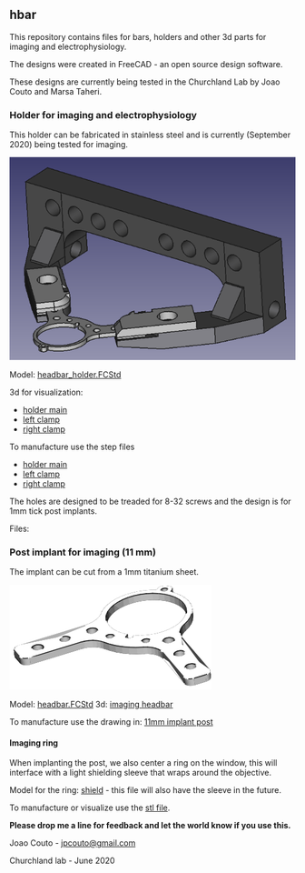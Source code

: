 ## hbar

This repository contains files for bars, holders and other 3d parts for imaging and electrophysiology.

The designs were created in FreeCAD - an open source design software.

These designs are currently being tested in the Churchland Lab by Joao Couto and Marsa Taheri.

### Holder for imaging and electrophysiology

This holder can be fabricated in stainless steel and is currently (September 2020) being tested for imaging.

![picture](images/headbar_holder.png)


Model: [headbar_holder.FCStd](models/headbar_holder.FCStd)

3d for visualization:
 - [holder main](stl/headbar_holder_main.stl)
 - [left clamp](stl/headbar_holder_clamp_left.stl)
 - [right clamp](stl/headbar_holder_clamp_right.stl)

To manufacture use the step files
 - [holder main](step/headbar_holder_main.step)
 - [left clamp](step/headbar_holder_clamp_left.step)
 - [right clamp](step/headbar_holder_clamp_right.step)

The holes are designed to be treaded for 8-32 screws and the design is for 1mm tick post implants.


Files: 

### Post implant for imaging (11 mm)

The implant can be cut from a 1mm titanium sheet.

![picture](images/imaging_post.png)

Model: [headbar.FCStd](models/headbar.FCStd)
3d: [imaging headbar](stl/headbar_imaging.stl)

To manufacture use the drawing in: [11mm implant post](drawings/2p_headbar.pdf)


#### Imaging ring

When implanting the post, we also center a ring on the window, this will interface with a light shielding sleeve that wraps around the objective.  

Model for the ring: [shield](imaging_shield.FCStd) - this file will also have the sleeve in the future.

To manufacture or visualize use the [stl file](stl/ring_imaging.stl). 


**Please drop me a line for feedback and let the world know if you use this.**

Joao Couto - jpcouto@gmail.com

Churchland lab - June 2020
